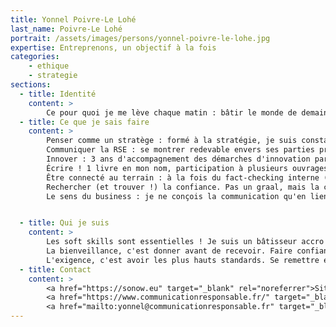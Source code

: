 ```yaml
---
title: Yonnel Poivre-Le Lohé
last_name: Poivre-Le Lohé
portrait: /assets/images/persons/yonnel-poivre-le-lohe.jpg
expertise: Entreprenons, un objectif à la fois
categories:
    - ethique
    - strategie
sections:
  - title: Identité
    content: >
        Ce pour quoi je me lève chaque matin : bâtir le monde de demain et accompagner les changements sociétaux.
  - title: Ce que je sais faire
    content: >
        Penser comme un stratège : formé à la stratégie, je suis constamment à la recherche du sens et de l'efficacité.
        Communiquer la RSE : se montrer redevable envers ses parties prenantes implique des compétences spécifiques pour réussir à fédérer. ISO26000, GRI.
        Innover : 3 ans d'accompagnement des démarches d'innovation par le design thinking. Sortir du cadre, décloisonner, faire adhérer.
        Écrire ! 1 livre en mon nom, participation à plusieurs ouvrages, blog, journalisme, rapports… Écrire pour convaincre, partager, utiliser les bons mots à bon escient.
        Être connecté au terrain : à la fois du fact-checking interne (sommes-nous légitimes sur ce thème ? Quelles preuves avons-nous ?) et la connexion avec les publics (de quoi ont-ils besoin ? Comment vont-ils réagir ?). Sens de l'observation, justesse des constats et goût du dialogue me caractérisent.
        Rechercher (et trouver !) la confiance. Pas un graal, mais la condition indispensable d'un développement harmonieux. La communication y est évidemment centrale. La confiance, ce n'est pas être parfait !
        Le sens du business : je ne conçois la communication qu'en lien avec le projet global, et ai un fort appétit entrepreneurial.


  - title: Qui je suis
    content: >
        Les soft skills sont essentielles ! Je suis un bâtisseur accro aux aventures humaines. Mes 2 mots-clés : bienveillance et exigence.
        La bienveillance, c'est donner avant de recevoir. Faire confiance et donner confiance. Être loyal. Chercher à comprendre. Sourire et rire.
        L'exigence, c'est avoir les plus hauts standards. Se remettre en question régulièrement. Ne vouloir lâcher ni sur la performance ni sur l'éthique. Savoir mettre les pieds dans le plat quand il le faut, mais toujours de manière constructive, en gardant la porte ouverte et la main tendue.
  - title: Contact
    content: >
        <a href="https://sonow.eu" target="_blank" rel="noreferrer">Site</a> –
        <a href="https://www.communicationresponsable.fr/" target="_blank" rel="noreferrer">Blog</a> –
        <a href="mailto:yonnel@communicationresponsable.fr" target="_blank" rel="noreferrer">Mail</a>
---
```

